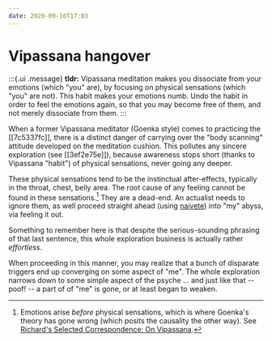 ```yaml
---
date: 2020-09-16T17:03
---
```


# Vipassana hangover

:::{.ui .message}
**tldr:** Vipassana meditation makes you dissociate from your emotions (which "you" are), by focusing on physical sensations (which "you" are not). This habit makes your emotions numb. Undo the habit in order to feel the emotions again, so that you may become free of them, and not merely dissociate from them.
:::

When a former Vipassana meditator (Goenka style) comes to practicing the [[7c5337fc]], there is a distinct danger of carrying over the "body scanning" attitude developed on the meditation cushion. This pollutes any sincere exploration (see [[3ef2e75e]]), because awareness stops short (thanks to Vipassana "habit") of physical sensations, never going any deeper.

These physical sensations tend to be the instinctual after-effects, typically in the throat, chest, belly area. The root cause of any feeling cannot be found in these sensations.[^aft] They are a dead-end. An actualist needs to ignore them, as well proceed straight ahead (using [naivete]) into "my" abyss, via feeling it out.

[naivete]: http://actualfreedom.com.au/library/topics/naivete.htm

Something to remember here is that despite the serious-sounding phrasing of that last sentence, this whole exploration business is actually rather *effortless*. 

When proceeding in this manner, you may realize that a bunch of disparate triggers end up converging on some aspect of "me". The whole exploration narrows down to some simple aspect of the psyche ... and just like that -- poof! -- a part of of "me" is gone, or at least began to weaken.

[^aft]: Emotions arise *before* physical sensations, which is where Goenka's theory has gone wrong (which posits the causality the other way). See [Richard's Selected Correspondence: On Vipassana][aftref].

[aftref]: http://actualfreedom.com.au/richard/selectedcorrespondence/sc-vipassana.htm

